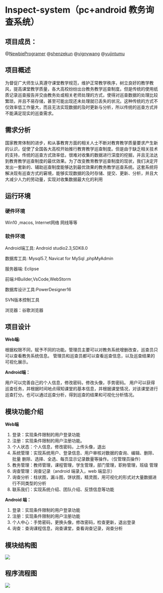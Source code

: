 # Inspect-system（pc+android 教务询查系统）


## 项目成员：

@[NewbieProgramer](https://github.com/NewbieProgramer) @[shenzekun](https://github.com/shenzekun) @[vignywang](https://github.com/vignywang) @[yujintumu](https://github.com/yujintumu)

## 项目概述
为督促广大师生认真遵守课堂教学规范，维护正常教学秩序，树立良好的教学教风，提高课堂教学质量，各大高校纷纷出台教务教学巡查制度。但是传统的使用纸质记录巡查报告并交由教务处或相关老师处理的方式，使得对巡查数据的处理比较繁琐，并且不易存储，甚至可能出现还未处理就已丢失的状况。这种传统的方式不仅效率低工作量大，而且无法实现数据的及时更新与分析，所以传统的巡查方式并不能满足现实的巡查需求。

## 需求分析
国家教育体制的进步，和从事教育方面的相关人士不断对教育教学质量要求产生新的认识，促使了全国各大高校开始推行教育教学巡查制度。但是由于缺乏相关技术的支持，传统的巡查方式效率低，很难对收集的数据进行深度的挖掘，并且无法达到教育教学巡查制度的最优效果。为了改变教育教学巡查制度的现状，我们决定开发出一套新的、辅助巡查制度能够达到最优效果的教务教学巡查系统。这套系统将解决现有巡查方式的窘境，能够实现数据的及时存储、提交、更新、分析，并且大大减少人力的劳动量，实现对收集数据最大化的利用

## 运行环境
### 硬件环境
Win10 ,macos, Internet网络 网线等等
### 软件环境
Android端工具: Android studio2.3,SDK8.0

数据库工具: Mysql5.7, Navicat for MySql ,phpMyAdmin

服务器端: Eclipse

前端:HBuilder,VsCode,WebStorm

数据库设计工具:PowerDesigner16 

SVN版本控制工具

浏览器：谷歌浏览器

## 项目设计

**Web端:**

根据权限不同，赋予不同的功能。管理员主要可以对教务系统增删改查，巡查员只可以查看教务系统信息。
管理员和巡查员都可以查看巡查信息，以及巡查结果的可视化展示。

**Android端：**

用户可以完善自己的个人信息，修改密码，修改头像，手势密码。
用户可以获得巡查任务，并根据时间地点得知课堂的基本信息，并根据课堂情况，对该课堂进行巡查打分。也可以通过巡查分析，得到巡查的结果和可视化分析情况。

## 模块功能介绍

**Web端**

1. 登录：实现条件限制的用户登录功能
2. 注册：实现条件限制的用户注册功能。
3. 个人状态：个人信息，修改密码，上传头像，退出
4. 系统管理：实现系统用户、登录信息、用户审核对数据的查询、编辑、删除、批量	删除、选择、全选、每页显示记录数量等操作。（仅管理员操作）
5. 教务管理：教师管理，课程管理，学生管理，部门管理，职称管理，班级	管理
6. 询查管理：询查记录（android 端录入，web 端显示）
7. 询查分析：柱状图，漏斗图，饼状图，精灵图，用可视化的形式对大量数据进行不同类型的分析
8. 联系我们：实现系统介绍、团队介绍、反馈信息等功能

**Android 端：**
1. 登录：实现条件限制的用户登录功能
2. 注册：实现条件限制的用户注册功能
3. 个人中心：手势密码，更换头像，修改密码，检查更新，退出登录
4. 询查：查询课程信息，询查课堂，查看询查记录，询查分析

## 模块结构图

![](https://ws3.sinaimg.cn/large/006tNc79ly1fhsuqew1maj31kw172wja.jpg)

## 程序流程图
![](https://ws3.sinaimg.cn/large/006tNc79ly1fhsus64nclj31kw0qbaav.jpg)
